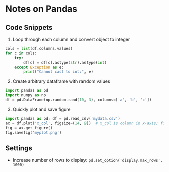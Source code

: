 # Notes on Pandas

## Code Snippets

1. Loop through each column and convert object to integer
```python
cols = list(df.columns.values)
for c in cols:
    try:
        df[c] = df[c].astype(str).astype(int)
    except Exception as e:
        print("Cannot cast to int:", e)
```

2. Create arbitrary dataframe with random values

```python
import pandas as pd
import numpy as np
df = pd.DataFrame(np.random.rand(10, 3), columns=['a', 'b', 'c'])
```

3. Quickly plot and save figure

```python
import pandas as pd; df = pd.read_csv('mydata.csv')
ax = df.plot('x_col', figsize=(14, 9))  # x_col is column in x-axis; figsize=(width, height)
fig = ax.get_figure()
fig.savefig('myplot.png')
```

## Settings

* Increase number of rows to display: `pd.set_option('display.max_rows', 1000)`

